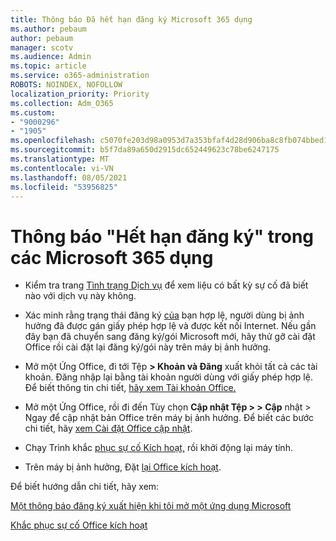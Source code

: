 ```yaml
---
title: Thông báo Đã hết hạn đăng ký Microsoft 365 dụng
ms.author: pebaum
author: pebaum
manager: scotv
ms.audience: Admin
ms.topic: article
ms.service: o365-administration
ROBOTS: NOINDEX, NOFOLLOW
localization_priority: Priority
ms.collection: Adm_O365
ms.custom:
- "9000296"
- "1905"
ms.openlocfilehash: c5070fe203d98a0953d7a353bfaf4d28d906ba8c8fb074bbed1e28916478cecd
ms.sourcegitcommit: b5f7da89a650d2915dc652449623c78be6247175
ms.translationtype: MT
ms.contentlocale: vi-VN
ms.lasthandoff: 08/05/2021
ms.locfileid: "53956825"
---
```

# <a name="subscription-expired-notice-in-microsoft-365-apps"></a>Thông báo "Hết hạn đăng ký" trong các Microsoft 365 dụng

- Kiểm tra trang [Tình trạng Dịch vụ](https://docs.microsoft.com/office365/enterprise/view-service-health) để xem liệu có bất kỳ sự cố đã biết nào với dịch vụ này không.

- Xác minh rằng trạng thái đăng ký [](https://support.office.com/article/997596B5-4173-4627-B915-36ABAC6786DC?wt.mc_id=Alchemy_ClientDIA) [của](https://support.office.com/article/unlicensed-product-and-activation-errors-in-office-0d23d3c0-c19c-4b2f-9845-5344fedc4380#bkmk_checksubscription) bạn hợp lệ, người dùng bị ảnh hưởng đã được gán giấy phép hợp lệ và được kết nối Internet. Nếu gần đây bạn đã chuyển sang đăng ký/gói Microsoft mới, hãy thử gỡ cài đặt Office rồi cài đặt lại đăng ký/gói này trên máy bị ảnh hưởng.

- Mở một Ứng Office, đi tới Tệp **> Khoản và Đăng** xuất khỏi tất cả các tài khoản. Đăng nhập lại bằng tài khoản người dùng với giấy phép hợp lệ. Để biết thông tin chi tiết, [hãy xem Tài khoản Office.](https://support.office.com/article/accounts-in-office-628ea040-f265-49de-b986-be09c3ebf8a9)

- Mở một Ứng Office, rồi đi đến Tùy chọn **Cập nhật Tệp > > Cập** nhật > Ngay để cập nhật bản Office trên máy bị ảnh hưởng. Để biết các bước chi tiết, hãy [xem Cài đặt Office cập nhật](https://support.office.com/article/install-office-updates-2ab296f3-7f03-43a2-8e50-46de917611c5).

- Chạy Trình khắc [phục sự cố Kích hoạt,](https://aka.ms/SARA-OfficeActivation-Alchemy) rồi khởi động lại máy tính.

- Trên máy bị ảnh hưởng, Đặt [lại Office kích hoạt](https://docs.microsoft.com/office/troubleshoot/activation/reset-office-365-proplus-activation-state).

Để biết hướng dẫn chi tiết, hãy xem: 

[Một thông báo đăng ký xuất hiện khi tôi mở một ứng dụng Microsoft](https://support.office.com/article/a-subscription-notice-appears-when-i-open-an-office-365-application-4cabe32c-f594-4c0e-9191-3d3ade10cceb)

[Khắc phục sự cố Office kích hoạt](https://support.office.com/article/unlicensed-product-and-activation-errors-in-office-0d23d3c0-c19c-4b2f-9845-5344fedc4380)
